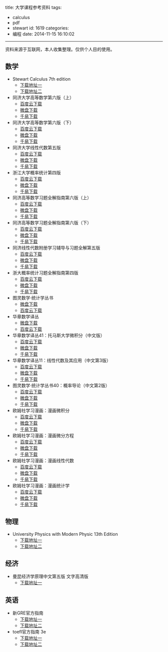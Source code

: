 title: 大学课程参考资料
tags:
  - calculus
  - pdf
  - stewart
id: 1619
categories:
  - 编程
date: 2014-11-15 16:10:02
---

资料来源于互联网，本人收集整理。仅供个人目的使用。

## 数学 ##

* Stewart Calculus 7th edition
  * [下载地址一](http://pan.baidu.com/s/1rUohw)
  * [下载地址二](http://down.51cto.com/data/1900350)
* 同济大学高等数学第六版（上）
  * [百度云下载](http://pan.baidu.com/s/1eQ71U5W)
  * [微盘下载](http://vdisk.weibo.com/s/qgCUFgF6OQiUe)
  * [千易下载](http://1000eb.com/1dv9d)
* 同济大学高等数学第六版（下）
  * [百度云下载](http://pan.baidu.com/s/1nt3jSSh)
  * [微盘下载](http://vdisk.weibo.com/s/qgCUFgF6OQj4G)
  * [千易下载](http://1000eb.com/1dv9e)
* 同济大学线性代数第五版
  * [百度云下载](http://pan.baidu.com/s/1hqCh8xA)
  * [微盘下载](http://vdisk.weibo.com/s/qgCUFgF6OQiGR)
  * [千易下载](http://1000eb.com/1dv9f)
* 浙江大学概率统计第四版
  * [百度云下载](http://pan.baidu.com/s/1mgN4FJ6)
  * [微盘下载](http://vdisk.weibo.com/s/qgCUFgF6OQj0d)
  * [千易下载](http://1000eb.com/1dv9g)
* 同济高等数学习题全解指南第六版（上）
  * [百度云下载](http://pan.baidu.com/s/1c0bHVpA)
  * [微盘下载](http://vdisk.weibo.com/s/qgFabTjKFBM-C)
  * [千易下载](http://1000eb.com/1dvkn)
* 同济高等数学习题全解指南第六版（下）
  * [百度云下载](http://pan.baidu.com/s/1sjHURPr)
  * [微盘下载](http://vdisk.weibo.com/s/qgFabTjKFBN01)
  * [千易下载](http://1000eb.com/1dvko)
* 同济线性代数附册学习辅导与习题全解第五版
  * [百度云下载](http://pan.baidu.com/s/1i33sb9F)
  * [微盘下载](http://vdisk.weibo.com/s/qgFabTjKFBM-J)
  * [千易下载](http://1000eb.com/1dvkp)
* 浙大概率统计习题全解指南第四版
  * [百度云下载](http://pan.baidu.com/s/1jGpcSaq)
  * [微盘下载](http://vdisk.weibo.com/s/qgFabTjKFBM-k)
  * [千易下载](http://1000eb.com/1dvkq)
* 图灵数学·统计学丛书
  * [微盘下载](http://vdisk.weibo.com/s/u_L_7PmKRON)
  * [百度云下载](http://pan.baidu.com/s/1pJ5Gvur)
* 华章数学译丛
  * [微盘下载](http://vdisk.weibo.com/s/CcGyVyVKaMyiq?category_id=0&parents_ref=CcGyVyVKaMyAh)
  * [百度云下载](http://pan.baidu.com/s/1dDlbzod)
* 华章数学译丛41：托马斯大学微积分（中文版）
  * [百度云下载](http://pan.baidu.com/s/1i38HNcp)
  * [微盘下载](http://vdisk.weibo.com/s/qgBY55DnE3Vqn)
  * [千易下载](http://1000eb.com/1dvt6)
* 华章数学译丛11：线性代数及其应用（中文第3版）
  * [百度云下载](http://pan.baidu.com/s/1gdGTyi3)
  * [微盘下载](http://vdisk.weibo.com/s/qgBY55DnE3Vq1)
  * [千易下载](http://1000eb.com/1dvt5)
* 图灵数学·统计学丛书40：概率导论（中文第2版）
  * [百度云下载](http://pan.baidu.com/s/1mglBb52)
  * [微盘下载](http://vdisk.weibo.com/s/qgBY55DnE3Vqg)
  * [千易下载](http://1000eb.com/1dvt7)
* 欧姆社学习漫画：漫画微积分
  * [百度云下载](http://pan.baidu.com/s/1bnDDN4b)
  * [微盘下载](http://vdisk.weibo.com/s/qh6_ZL4qwYl0z)
  * [千易下载](http://1000eb.com/1dwy7)
* 欧姆社学习漫画：漫画微分方程
  * [百度云下载](http://pan.baidu.com/s/1e4aDK)
  * [微盘下载](http://vdisk.weibo.com/s/qh6_ZL4qwYl0c)
  * [千易下载](http://1000eb.com/1dwy6)
* 欧姆社学习漫画：漫画线性代数
  * [百度云下载](http://pan.baidu.com/s/1gdCPLxL)
  * [微盘下载](http://vdisk.weibo.com/s/qh6_ZL4qwYk-W)
  * [千易下载](http://1000eb.com/1dwy8)
* 欧姆社学习漫画：漫画统计学
  * [百度云下载](http://pan.baidu.com/s/1mgGdwXa)
  * [微盘下载](http://vdisk.weibo.com/s/qh6_ZL4qwYl06)
  * [千易下载](http://1000eb.com/1dwy5)

## 物理 ##

* University Physics with Modern Physic 13th Edition
  * [下载地址一](http://115.com/lb/5lbq92ek)
  * [下载地址二](http://pan.baidu.com/s/1eQpKmOU)

## 经济 ##

* 曼昆经济学原理中文第五版 文字高清版
  * [下载地址一](http://pan.baidu.com/s/1jMJx0)

## 英语 ##

* 新GRE官方指南
  * [下载地址一](http://wenku.baidu.com/link?url=gvZrfX4zl2b1n7FUgLoVl9eK0KAhJktV7NkKxFuSEb0ly1abXMC8xvJUOL9be_oluwSLkDe3ago8PinzFTLePJvM9I1efotrJExiLF8CmTy)
  * [下载地址二](http://pan.baidu.com/s/1eQcSZN8)
* toefl官方指南 3e
  * [下载地址一](http://www.sharewithu.com/thread-660264-1-1.html)
  * [下载地址二](http://pan.baidu.com/s/1i3vdLqP)
